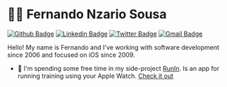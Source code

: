 # :technologist: Fernando Nzario Sousa


[![Github Badge](https://img.shields.io/badge/-Github-000?style=flat-square&logo=Github&logoColor=white&link=https://github.com/fnazarios)](https://github.com/fnazarios)
[![Linkedin Badge](https://img.shields.io/badge/-LinkedIn-blue?style=flat-square&logo=Linkedin&logoColor=white&link=https://www.linkedin.com/in/fnazarios/)](https://www.linkedin.com/in/fnazarios/)
[![Twitter Badge](https://img.shields.io/badge/-Twitter-1ca0f1?style=flat-square&labelColor=1ca0f1&logo=twitter&logoColor=white&link=https://twitter.com/fnazarios)](https://twitter.com/fnazarios)
[![Gmail Badge](https://img.shields.io/badge/-Gmail-c14438?style=flat-square&logo=Gmail&logoColor=white&link=mailto:fnazarios@gmail.com)](mailto:fnazarios@gmail.com)

Hello! My name is Fernando and I've working with software development since 2006 and focused on iOS since 2009. 

- 🏃 I'm spending some free time in my side-project [RunIn](https://apps.apple.com/us/app/runin-running-tracker/id1421917327?ign-mpt=uo%3D4). Is an app for running training using your Apple Watch. [Check it out](https://apps.apple.com/us/app/runin-running-tracker/id1421917327?ign-mpt=uo%3D4) 
